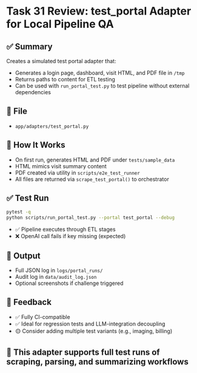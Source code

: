 # Task 31 Review: test_portal Adapter for Local Pipeline QA

## ✅ Summary
Creates a simulated test portal adapter that:
- Generates a login page, dashboard, visit HTML, and PDF file in `/tmp`
- Returns paths to content for ETL testing
- Can be used with `run_portal_test.py` to test pipeline without external dependencies

## 📂 File
- `app/adapters/test_portal.py`

## 🧪 How It Works
- On first run, generates HTML and PDF under `tests/sample_data`
- HTML mimics visit summary content
- PDF created via utility in `scripts/e2e_test_runner`
- All files are returned via `scrape_test_portal()` to orchestrator

## ✅ Test Run
```bash
pytest -q
python scripts/run_portal_test.py --portal test_portal --debug
```
- ✅ Pipeline executes through ETL stages
- ❌ OpenAI call fails if key missing (expected)

## 🔄 Output
- Full JSON log in `logs/portal_runs/`
- Audit log in `data/audit_log.json`
- Optional screenshots if challenge triggered

## 💬 Feedback
- ✅ Fully CI-compatible
- ✅ Ideal for regression tests and LLM-integration decoupling
- 🟡 Consider adding multiple test variants (e.g., imaging, billing)

## 🚀 This adapter supports full test runs of scraping, parsing, and summarizing workflows